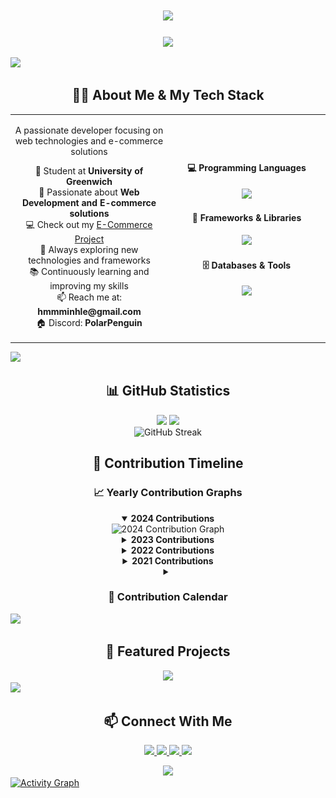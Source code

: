 <!-- Animated greeting -->
<h1 align="center">
  <a href="https://git.io/typing-svg">
    <img src="https://readme-typing-svg.herokuapp.com/?lines=Hello,+World!;I'm+Lê+Thanh+Minh;Welcome+to+my+GitHub!&center=true&size=30&color=58a6ff">
  </a>
</h1>

<!-- Profile views counter -->
<p align="center">
  <img src="https://komarev.com/ghpvc/?username=SagitaKDX&color=blue&style=flat-square&label=Profile+Views">
</p>

<!-- Horizontal divider -->
<img src="https://user-images.githubusercontent.com/73097560/115834477-dbab4500-a447-11eb-908a-139a6edaec5c.gif">

<!-- Combined About Me & Technologies Section -->
<h2 align="center">👨‍💻 About Me & My Tech Stack</h2>

<table align="center" border="0">
  <tr>
    <td align="center" width="50%">
      <p>
        A passionate developer focusing on web technologies and e-commerce solutions
      </p>
      <p>
        🔭 Student at <b>University of Greenwich</b><br>
        🌱 Passionate about <b>Web Development and E-commerce solutions</b><br>
        💻 Check out my <a href="https://github.com/SagitaKDX/E-comerce_Project">E-Commerce Project</a><br>
        🚀 Always exploring new technologies and frameworks<br>
        📚 Continuously learning and improving my skills<br>
        📫 Reach me at: <b>hmmminhle@gmail.com</b><br>
        🏠 Discord: <b>PolarPenguin</b>
      </p>
    </td>
    <td align="center" width="50%">
      <h4>💻 Programming Languages</h4>
      <p>
        <img src="https://skillicons.dev/icons?i=python,js,html,css" />
      </p>
      <h4>🧰 Frameworks & Libraries</h4>
      <p>
        <img src="https://skillicons.dev/icons?i=django,bootstrap,react,jquery" />
      </p>
      <h4>🗄️ Databases & Tools</h4>
      <p>
        <img src="https://skillicons.dev/icons?i=mysql,git,github,vscode" />
      </p>
    </td>
  </tr>
</table>

<!-- Horizontal divider -->
<img src="https://user-images.githubusercontent.com/73097560/115834477-dbab4500-a447-11eb-908a-139a6edaec5c.gif">

<!-- GitHub Stats Section -->
<h2 align="center">📊 GitHub Statistics</h2>

<div align="center">
  <!-- GitHub Stats Card -->
  <img height="180em" src="https://github-readme-stats.vercel.app/api?username=SagitaKDX&theme=tokyonight&show_icons=true&count_private=true" />
  
  <!-- Top Languages Card -->
  <img height="180em" src="https://github-readme-stats.vercel.app/api/top-langs/?username=SagitaKDX&theme=tokyonight&layout=compact&langs_count=8" />
</div>

<!-- GitHub Streak Stats -->
<div align="center">
  <img src="https://github-readme-streak-stats.herokuapp.com/?user=SagitaKDX&theme=tokyonight" alt="GitHub Streak" />
</div>

<!-- Yearly Contributions Section -->
<h2 align="center">📅 Contribution Timeline</h2>

<!-- Yearly contribution navigator -->
<div align="center">
  <h3>📈 Yearly Contribution Graphs</h3>
  
  <details open>
    <summary><b>2024 Contributions</b></summary>
    <img src="https://github-readme-activity-graph.vercel.app/graph?username=SagitaKDX&theme=tokyo-night&hide_border=true&area=true&custom_title=Contributions%20in%202024" alt="2024 Contribution Graph" />
  </details>
  
  <details>
    <summary><b>2023 Contributions</b></summary>
    <img src="https://github-readme-activity-graph.vercel.app/graph?username=SagitaKDX&theme=tokyo-night&hide_border=true&area=true&custom_title=Contributions%20in%202023&from=2023-01-01&to=2023-12-31" alt="2023 Contribution Graph" />
  </details>
  
  <details>
    <summary><b>2022 Contributions</b></summary>
    <img src="https://github-readme-activity-graph.vercel.app/graph?username=SagitaKDX&theme=tokyo-night&hide_border=true&area=true&custom_title=Contributions%20in%202022&from=2022-01-01&to=2022-12-31" alt="2022 Contribution Graph" />
  </details>
  
  <details>
    <summary><b>2021 Contributions</b></summary>
    <img src="https://github-readme-activity-graph.vercel.app/graph?username=SagitaKDX&theme=tokyo-night&hide_border=true&area=true&custom_title=Contributions%20in%202021&from=2021-01-01&to=2021-12-31" alt="2021 Contribution Graph" />
  </details>

  <!-- Contribution calendar -->
  <details>
    <summary><h3>📆 Contribution Calendar</h3></summary>
    <img src="https://github.com/SagitaKDX/SagitaKDX/blob/output/github-contribution-grid-snake-dark.svg" alt="Contribution Calendar" />
  </details>
</div>

<!-- Horizontal divider -->
<img src="https://user-images.githubusercontent.com/73097560/115834477-dbab4500-a447-11eb-908a-139a6edaec5c.gif">

<!-- Projects Section -->
<h2 align="center">🚀 Featured Projects</h2>

<div align="center">
  <a href="https://github.com/SagitaKDX/E-comerce_Project">
    <img src="https://github-readme-stats.vercel.app/api/pin/?username=SagitaKDX&repo=E-comerce_Project&theme=tokyonight" />
  </a>
</div>

<!-- Horizontal divider -->
<img src="https://user-images.githubusercontent.com/73097560/115834477-dbab4500-a447-11eb-908a-139a6edaec5c.gif">

<!-- Connect Section -->
<h2 align="center">📫 Connect With Me</h2>

<p align="center">
  <a href="mailto:hmmminhle@gmail.com">
    <img src="https://img.shields.io/badge/Email-D14836?style=for-the-badge&logo=gmail&logoColor=white"/>
  </a>
  <a href="https://github.com/SagitaKDX">
    <img src="https://img.shields.io/badge/GitHub-100000?style=for-the-badge&logo=github&logoColor=white"/>
  </a>
  <a href="https://www.linkedin.com/in/LeThanhMinh/">
    <img src="https://img.shields.io/badge/LinkedIn-0077B5?style=for-the-badge&logo=linkedin&logoColor=white"/>
  </a>
  <a href="https://discord.com/users/620605881704251403">
    <img src="https://img.shields.io/badge/Discord-7289DA?style=for-the-badge&logo=discord&logoColor=white"/>
  </a>
</p>

<!-- Footer quote -->
<div align="center">
  <img src="https://quotes-github-readme.vercel.app/api?type=horizontal&theme=tokyonight" />
</div>

<!-- GitHub Activity Graph -->
<a href="https://github.com/ashutosh00710/github-readme-activity-graph">
  <img alt="Activity Graph" src="https://github-readme-activity-graph.vercel.app/graph?username=SagitaKDX&theme=tokyo-night&hide_border=true" />
</a> 
